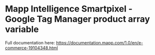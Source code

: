 # Mapp Intelligence Smartpixel - Google Tag Manager product array variable

Full documentation here: https://documentation.mapp.com/1.0/en/e-commerce-19104348.html